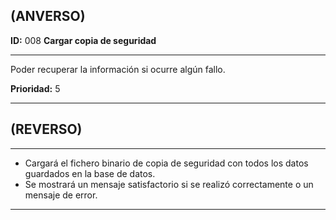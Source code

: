 ## (ANVERSO)  **ID:** 008 **Cargar copia de seguridad**  ----Poder recuperar la información si ocurre algún fallo.  **Prioridad:** 5  -----  ## (REVERSO)------ Cargará el fichero binario de copia de seguridad con todos los datos guardados en la base de datos.  - Se mostrará un mensaje satisfactorio si se realizó correctamente o un mensaje de error.-----